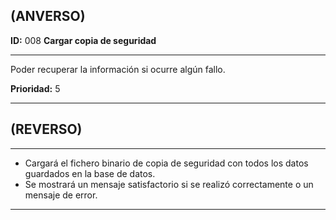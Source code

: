 ## (ANVERSO)  **ID:** 008 **Cargar copia de seguridad**  ----Poder recuperar la información si ocurre algún fallo.  **Prioridad:** 5  -----  ## (REVERSO)------ Cargará el fichero binario de copia de seguridad con todos los datos guardados en la base de datos.  - Se mostrará un mensaje satisfactorio si se realizó correctamente o un mensaje de error.-----